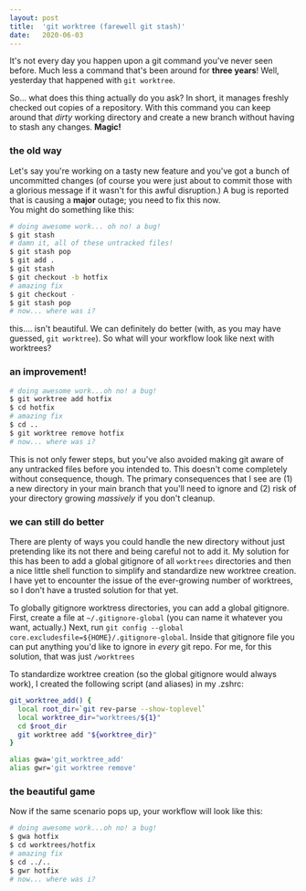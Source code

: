 ```yaml
---
layout: post
title:  'git worktree (farewell git stash)'
date:   2020-06-03
---
```


It's not every day you happen upon a git command you've never seen before.  Much less a command that's been around for **three years**!  Well, yesterday that happened with `git worktree`.

So... what does this thing actually do you ask?  In short, it manages freshly checked out copies of a repository.  With this command you can keep around that _dirty_ working directory and create a new branch without having to stash any changes.  **Magic!**

### the old way

Let's say you're working on a tasty new feature and you've got a bunch of uncommitted changes (of course you were just about to commit those with a glorious message if it wasn't for this awful disruption.)  A bug is reported that is causing a **major** outage; you need to fix this now.  
You might do something like this:

```sh
# doing awesome work... oh no! a bug!
$ git stash
# damn it, all of these untracked files!
$ git stash pop
$ git add .
$ git stash
$ git checkout -b hotfix
# amazing fix
$ git checkout -
$ git stash pop
# now... where was i?
```

this.... isn't beautiful.  We can definitely do better (with, as you may have guessed, `git worktree`).  So what will your workflow look like next with worktrees?

### an improvement!

```sh
# doing awesome work...oh no! a bug!
$ git worktree add hotfix
$ cd hotfix
# amazing fix
$ cd ..
$ git worktree remove hotfix
# now... where was i?
```

This is not only fewer steps, but you've also avoided making git aware of any untracked files before you intended to.  This doesn't come completely without consequence, though.  The primary consequences that I see are (1) a new directory in your main branch that you'll need to ignore and (2) risk of your directory growing _massively_ if you don't cleanup.

### we can still do better

There are plenty of ways you could handle the new directory without just pretending like its not there and being careful not to add it.  My solution for this has been to add a global gitignore of all `worktrees` directories and then a nice little shell function to simplify and standardize new worktree creation.  I have yet to encounter the issue of the ever-growing number of worktrees, so I don't have a trusted solution for that yet.

To globally gitignore worktress directories, you can add a global gitignore.   First, create a file at `~/.gitignore-global` (you can name it whatever you want, actually.) Next, run `git config --global core.excludesfile=${HOME}/.gitignore-global`.  Inside that gitignore file you can put anything you'd like to ignore in _every_ git repo.  For me, for this solution, that was just `/worktrees`

To standardize worktree creation (so the global gitignore would always work), I created the following script (and aliases) in my .zshrc:

```sh
git_worktree_add() {
  local root_dir=`git rev-parse --show-toplevel`
  local worktree_dir="worktrees/${1}"
  cd $root_dir
  git worktree add "${worktree_dir}"
}

alias gwa='git_worktree_add'
alias gwr='git worktree remove'
```

### the beautiful game

Now if the same scenario pops up, your workflow will look like this:

```sh
# doing awesome work...oh no! a bug!
$ gwa hotfix
$ cd worktrees/hotfix
# amazing fix
$ cd ../..
$ gwr hotfix
# now... where was i?
```
